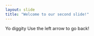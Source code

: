 ```yaml
---
layout: slide
title: "Welcome to our second slide!"
---
```

Yo diggity
Use the left arrow to go back!
